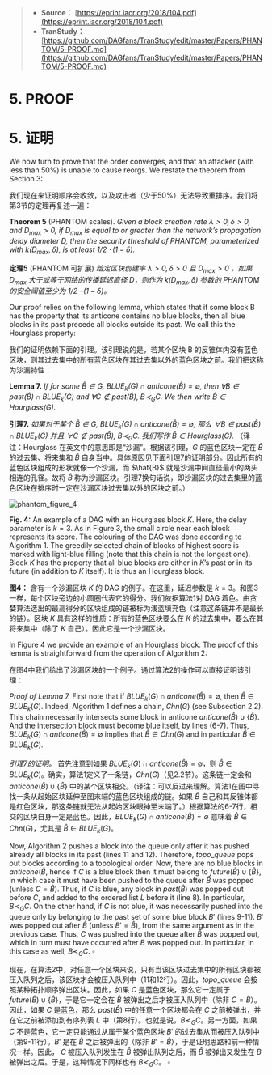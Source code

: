 >* **Source：** [https://eprint.iacr.org/2018/104.pdf](https://eprint.iacr.org/2018/104.pdf)  
>* **TranStudy：** [https://github.com/DAGfans/TranStudy/edit/master/Papers/PHANTOM/5-PROOF.md](https://github.com/DAGfans/TranStudy/edit/master/Papers/PHANTOM/5-PROOF.md)


# 5. PROOF

# 5. 证明

We now turn to prove that the order converges, and that an attacker (with less than 50%) is unable to cause reorgs. We restate the theorem from Section 3:

我们现在来证明顺序会收敛，以及攻击者（少于50%）无法导致重排序。我们将第3节的定理再复述一遍：

**Theorem 5**  (PHANTOM scales). *Given a block creation rate $\lambda > 0, \delta > 0$, and $D_{max} > 0$, if $D_{max}$ is equal to or greater than the network’s propagation delay diameter $D$, then the security threshold of PHANTOM, parameterized with $k(D_{max} , \delta)$, is at least $1/2 \cdot (1-\delta )$.*

**定理5** (PHANTOM 可扩展) *给定区块创建率 $\lambda > 0, \delta > 0$ 且 $D_{max} > 0$ ，如果 $D_{max}$ 大于或等于网络的传播延迟直径 $D$，则作为 $k(D_{max} , \delta)$ 参数的 PHANTOM 的安全阈值至少为 $1/2 \cdot (1-\delta )$。*

Our proof relies on the following lemma, which states that if some block B has the property that its anticone contains no blue blocks, then all blue blocks in its past precede all blocks outside its past. We call this the Hourglass property:

我们的证明依赖下面的引理。该引理说的是，若某个区块 B 的反锥体内没有蓝色区块，则其过去集中的所有蓝色区块在其过去集以外的蓝色区块之前。我们把这称为沙漏特性：

**Lemma 7.** *If for some $\hat{B} \in G$, $BLUE_k(G) \cap anticone(\hat{B}) = \emptyset$, then $\forall B \in past(\hat{B}) \cap BLUE_k(G)$ and $\forall C \notin past(\hat{B})$, $B \prec_G C$. We then write $\hat{B} \in Hourglass(G)$.*

**引理7.** *如果对于某个 $\hat{B} \in G$, $BLUE_k(G) \cap anticone(\hat{B}) = \emptyset$, 那么 $\forall B \in past(\hat{B}) \cap BLUE_k(G)$ 并且 $\forall C \notin past(\hat{B})$, $B \prec_G C$. 我们写作 $\hat{B} \in Hourglass(G)$.* （译注：Hourglass 在英文中的意思即是“沙漏”。根据该引理，$G$ 的蓝色区块一定在 $\hat{B}$ 的过去集、将来集和 $\hat{B}$ 自身当中。具体原因见下面引理7的证明部分。因此所有的蓝色区块组成的形状就像一个沙漏，而 $\hat{B}\$ 就是沙漏中间直径最小的两头相连的孔径。故将 $\hat{B}$ 称为沙漏区块。引理7换句话说，即沙漏区块的过去集里的蓝色区块在排序时一定在沙漏区块过去集以外的区块之前。）

![phantom_figure_4](https://user-images.githubusercontent.com/10098144/39358889-bb480462-4a52-11e8-9fa0-d02a2bcaa981.jpeg)

**Fig. 4:** An example of a DAG with an Hourglass block $K$. Here, the delay parameter is $k = 3$. As in Figure 3, the small circle near each block represents its score. The colouring of the DAG was done according to Algorithm 1. The greedily selected chain of blocks of highest score is marked with light-blue filling (note that this chain is not the longest one). Block $K$ has the property that all blue blocks are either in $K$’s past or in its future (in addition to $K$ itself). It is thus an Hourglass block.

**图4：** 含有一个沙漏区块 $K$ 的 DAG 的例子。在这里，延迟参数是 $k = 3$。和图3一样，每个区块旁边的小圆圈代表它的得分。我们依据算法1对 DAG 着色。由贪婪算法选出的最高得分的区块组成的链被标为浅蓝填充色（注意这条链并不是最长的链）。区块 $K$ 具有这样的性质：所有的蓝色区块要么在 $K$ 的过去集中，要么在其将来集中（除了 $K$ 自己）。因此它是一个沙漏区块。

In Figure 4 we provide an example of an Hourglass block. The proof of this lemma is straightforward from the operation of Algorithm 2:

在图4中我们给出了沙漏区块的一个例子。通过算法2的操作可以直接证明该引理：

*Proof of Lemma 7.* First note that if $BLUE_k(G) \cap anticone(\hat{B}) = \emptyset$, then $\hat{B} \in BLUE_k(G)$. Indeed, Algorithm 1 defines a chain, $Chn(G)$ (see Subsection 2.2). This chain necessarily intersects some block in anticone $anticone(\hat{B}) \cup \{\hat{B}\}$. And the intersection block must become blue itself, by lines (6-7). Thus, $BLUE_k(G) \cap anticone(\hat{B}) = \emptyset$ implies that $\hat{B} \in Chn(G)$ and in particular $\hat{B} \in BLUE_k(G)$.

*引理7的证明。* 首先注意到如果 $BLUE_k(G) \cap anticone(\hat{B}) = \emptyset$，则 $\hat{B} \in BLUE_k(G)$。确实，算法1定义了一条链，$Chn(G)$（见2.2节）。这条链一定会和 $anticone(\hat{B}) \cup \{\hat{B}\}$ 中的某个区块相交。（译注：可以反过来理解。算法1在图中寻找一条从起始区块延伸至图末端的蓝色区块组成的链。如果 $\hat{B}$ 自己和其反锥体都是红色区块，那这条链就无法从起始区块眼神至末端了。）根据算法的6-7行，相交的区块自身一定是蓝色。因此，$BLUE_k(G) \cap anticone(\hat{B}) = \emptyset$ 意味着 $\hat{B} \in Chn(G)$，尤其是 $\hat{B} \in BLUE_k(G)$。

Now, Algorithm 2 pushes a block into the queue only after it has pushed already all blocks in its past (lines 11 and 12). Therefore, $topo\_queue$ pops out blocks according to a topological order. Now, there are no blue blocks in $anticone(\hat{B}$, hence if $C$ is a blue block then it must belong to $future(\hat{B}) \cup \{\hat{B}\}$, in which case it must have been pushed to the queue after $\hat{B}$ was popped (unless $C = \hat{B}$). Thus, if $C$ is blue, any block in $past(\hat{B})$ was popped out before $C$, and added to the ordered list $L$ before it (line 8). In particular, $B \prec_G C$. On the other hand, if $C$ is not blue, it was necessarily pushed into the queue only by belonging to the past set of some blue block $B'$ (lines 9-11). $B'$ was popped out after $\hat{B}$ (unless $B' = \hat{B}$), from the same argument as in the previous case. Thus, $C$ was pushed into the queue after $\hat{B}$ was popped out, which in turn must have occurred after $B$ was popped out. In particular, in this case as well, $B \prec_G C$. $\square$

现在，在算法2中，对任意一个区块来说，只有当该区块过去集中的所有区块都被压入队列之后，该区块才会被压入队列中（11和12行）。因此，$topo\_queue$ 会按照某种拓扑顺序弹出区块。因此，如果 $C$ 是蓝色区块，那么它一定属于 $future(\hat{B}) \cup \{\hat{B}\}$，于是它一定会在 $\hat{B}$ 被弹出之后才被压入队列中（除非 $C = \hat{B}$）。因此，如果 $C$ 是蓝色，那么 $past(\hat{B})$ 中的任意一个区块都会在 $C$ 之前被弹出，并在它之前被添加到有序列表 $L$ 中（第8行）。也就是说，$B \prec_G C$。另一方面，如果 $C$ 不是蓝色，它一定只能通过从属于某个蓝色区块 $B'$ 的过去集从而被压入队列中（第9-11行）。$B'$ 是在 $\hat{B}$ 之后被弹出的（除非 $B' = \hat{B}$），于是证明思路和前一种情况一样。因此， $C$ 被压入队列发生在 $\hat{B}$ 被弹出队列之后，而 $\hat{B}$ 被弹出又发生在 $B$ 被弹出之后。于是，这种情况下同样也有 $B \prec_G C$。 $\square$
